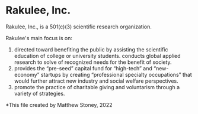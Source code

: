 

# Rakulee, Inc.

Rakulee, Inc., is a 501(c)(3) scientific research organization. 

Rakulee's main focus is on: 
1. directed toward benefiting the public by assisting the scientific education of college or university students. conducts global applied research to solve of recognized needs for the benefit of society. 
2. provides the “pre-seed” capital fund for “high-tech” and “new-economy” startups by creating “professional specialty occupations” that would further attract new industry and social welfare perspectives. 
3. promote the practice of charitable giving and voluntarism through a variety of strategies.

*This file created by Matthew Stoney, 2022